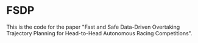 # FSDP
This is the code for the paper "Fast and Safe Data-Driven Overtaking Trajectory Planning for Head-to-Head Autonomous Racing Competitions".
